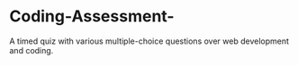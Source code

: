 # Coding-Assessment-
A timed quiz with various multiple-choice questions over web development and coding.
